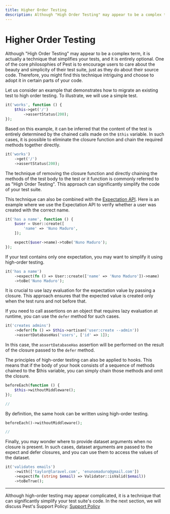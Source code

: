 ```yaml
---
title: Higher Order Testing
description: Although "High Order Testing" may appear to be a complex term, it is actually a technique that simplifies your tests, and it is entirely optional. One of the core philosophies of Pest is to encourage users to care about the beauty and simplicity of their test suite, just as they do about their source code. Therefore, you might find this technique intriguing and choose to adopt it in certain parts of your code.
---
```


# Higher Order Testing

Although "High Order Testing" may appear to be a complex term, it is actually a technique that simplifies your tests, and it is entirely optional. One of the core philosophies of Pest is to encourage users to care about the beauty and simplicity of their test suite, just as they do about their source code. Therefore, you might find this technique intriguing and choose to adopt it in certain parts of your code.

Let us consider an example that demonstrates how to migrate an existing test to high order testing. To illustrate, we will use a simple test.

```php
it('works', function () {
    $this->get('/')
        ->assertStatus(200);
});
```

Based on this example, it can be inferred that the content of the test is entirely determined by the chained calls made on the `$this` variable. In such cases, it is possible to eliminate the closure function and chain the required methods together directly.

```php
it('works')
    ->get('/')
    ->assertStatus(200);
```

The technique of removing the closure function and directly chaining the methods of the test body to the test or it function is commonly referred to as "High Order Testing". This approach can significantly simplify the code of your test suite.

This technique can also be combined with the [Expectation API](/docs/expectations). Here is an example where we use the Expectation API to verify whether a user was created with the correct name.

```php
it('has a name', function () {
    $user = User::create([
        'name' => 'Nuno Maduro',
    ]);

    expect($user->name)->toBe('Nuno Maduro');
});
```

If your test contains only one expectation, you may want to simplify it using high-order testing.

```php
it('has a name')
    ->expect(fn () => User::create(['name' => 'Nuno Maduro'])->name)
    ->toBe('Nuno Maduro');
```

It is crucial to use lazy evaluation for the expectation value by passing a closure. This approach ensures that the expected value is created only when the test runs and not before that.

If you need to call assertions on an object that requires lazy evaluation at runtime, you can use the `defer` method for such cases.

```php
it('creates admins')
    ->defer(fn () => $this->artisan('user:create --admin'))
    ->assertDatabaseHas('users', ['id' => 1]);
```

In this case, the `assertDatabaseHas` assertion will be performed on the result of the closure passed to the `defer` method.

The principles of high-order testing can also be applied to hooks. This means that if the body of your hook consists of a sequence of methods chained to the $this variable, you can simply chain those methods and omit the closure.

```php
beforeEach(function () {
    $this->withoutMiddleware();
});

//
```

By definition, the same hook can be written using high-order testing.

```php
beforeEach()->withoutMiddleware();

//
```

Finally, you may wonder where to provide dataset arguments when no closure is present. In such cases, dataset arguments are passed to the expect and defer closures, and you can use them to access the values of the dataset.

```php
it('validates emails')
    ->with(['taylor@laravel.com', 'enunomaduro@gmail.com'])
    ->expect(fn (string $email) => Validator::isValid($email))
    ->toBeTrue();
```

---

Although high-order testing may appear complicated, it is a technique that can significantly simplify your test suite's code. In the next section, we will discuss Pest's Support Policy: [Support Policy](/docs/support-policy)

